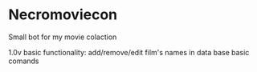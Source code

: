 # Necromoviecon
Small bot for my movie colaction 

1.0v
basic functionality:
add/remove/edit film's names in data base
basic comands

